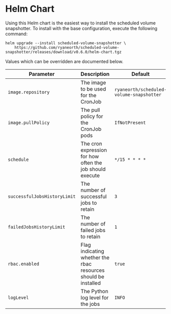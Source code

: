# Helm Chart
Using this Helm chart is the easiest way to install the scheduled volume snapshotter. To install with the base configuration, execute the following command:

```
helm upgrade --install scheduled-volume-snapshotter \
	https://github.com/ryaneorth/scheduled-volume-snapshotter/releases/download/v0.6.0/helm-chart.tgz
```


Values which can be overridden are documented below.

| Parameter                     | Description                                                              | Default                                  |
| ----------------------------- | ------------------------------------------------------------------------ | ---------------------------------------- |
| `image.repository`            | The image to be used for the CronJob                                     | `ryaneorth/scheduled-volume-snapshotter` |
| `image.pullPolicy`            | The pull policy for the CronJob pods                                     | `IfNotPresent`                           |
| `schedule`                    | The cron expression for how often the job should execute                 | `*/15 * * * *`                           |
| `successfulJobsHistoryLimit`  | The number of successful jobs to retain                                  | `3`                                      |
| `failedJobsHistoryLimit`      | The number of failed jobs to retain                                      | `1`                                      |
| `rbac.enabled`                | Flag indicating whether the rbac resources should be installed           | `true`                                   |
| `logLevel`                    | The Python log level for the jobs                                        | `INFO`                                   |
